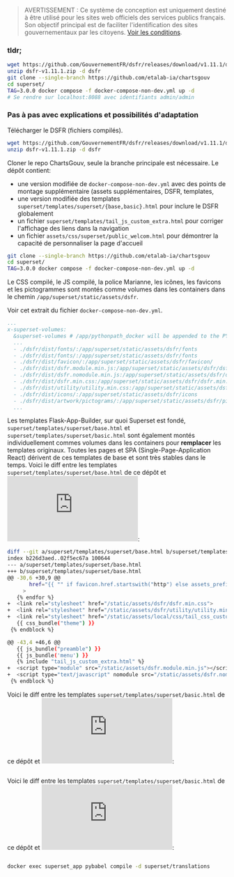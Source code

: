 > AVERTISSEMENT : Ce système de conception est uniquement destiné à être utilisé pour les sites web officiels des services publics français.
> Son objectif principal est de faciliter l'identification des sites gouvernementaux par les citoyens. [Voir les conditions](https://www.systeme-de-design.gouv.fr/utilisation-et-organisation/perimetre-d-application).

### tldr;

```bash
wget https://github.com/GouvernementFR/dsfr/releases/download/v1.11.1/dsfr-v1.11.1.zip
unzip dsfr-v1.11.1.zip -d dsfr
git clone --single-branch https://github.com/etalab-ia/chartsgouv
cd superset/
TAG=3.0.0 docker compose -f docker-compose-non-dev.yml up -d
# Se rendre sur localhost:8088 avec identifiants admin/admin
```

### Pas à pas avec explications et possibilités d'adaptation

Télécharger le DSFR (fichiers compilés).
```bash
wget https://github.com/GouvernementFR/dsfr/releases/download/v1.11.1/dsfr-v1.11.1.zip
unzip dsfr-v1.11.1.zip -d dsfr
```

Cloner le repo ChartsGouv, seule la branche principale est nécessaire.
Le dépôt contient:
- une version modifiée de `docker-compose-non-dev.yml` avec des points de montage supplémentaire (assets supplémentaires, DSFR, templates,
- une version modifiée des templates `superset/templates/superset/{base,basic}.html` pour inclure le DSFR globalement
- un fichier `superset/templates/tail_js_custom_extra.html` pour corriger l'affichage des liens dans la navigation
- un fichier `assets/css/superset/public_welcom.html` pour démontrer la capacité de personnaliser la page d'accueil

```bash
git clone --single-branch https://github.com/etalab-ia/chartsgouv
cd superset/
TAG=3.0.0 docker compose -f docker-compose-non-dev.yml up -d
```

Le CSS compilé, le JS compilé, la police Marianne, les icônes, les favicons et les pictogrammes sont montés comme volumes dans les containers dans le chemin `/app/superset/static/assets/dsfr`.

Voir cet extrait du fichier `docker-compose-non-dev.yml`.

```yaml
...
x-superset-volumes:
  &superset-volumes # /app/pythonpath_docker will be appended to the PYTHONPATH in the final container
  ...
  - ./dsfr/dist/fonts/:/app/superset/static/assets/dsfr/fonts
  - ./dsfr/dist/fonts/:/app/superset/static/assets/dsfr/fonts
  - ./dsfr/dist/favicon/:/app/superset/static/assets/dsfr/favicon/
  - ./dsfr/dist/dsfr.module.min.js:/app/superset/static/assets/dsfr/dsfr.module.min.js
  - ./dsfr/dist/dsfr.nomodule.min.js:/app/superset/static/assets/dsfr/dsfr.nomodule.min.js
  - ./dsfr/dist/dsfr.min.css:/app/superset/static/assets/dsfr/dsfr.min.css
  - ./dsfr/dist/utility/utility.min.css:/app/superset/static/assets/dsfr/utility/utility.min.css
  - ./dsfr/dist/icons/:/app/superset/static/assets/dsfr/icons
  - ./dsfr/dist/artwork/pictograms/:/app/superset/static/assets/dsfr/pictograms
  ...
```

Les templates Flask-App-Builder, sur quoi Superset est fondé, `superset/templates/superset/base.html` et `superset/templates/superset/basic.html` sont également montés individuellement commes volumes dans les containers pour **remplacer** les templates originaux. Toutes les pages et SPA (Single-Page-Application React) dérivent de ces templates de base et sont très stables dans le temps.
Voici le diff entre les templates `superset/templates/superset/base.html` de ce dépôt et ![celui du dépôt officiel](https://github.com/apache/superset/blob/master/superset/templates/superset/base.html):

```bash
diff --git a/superset/templates/superset/base.html b/superset/templates/superset/base.html
index b226d3aed..02f5ec67a 100644
--- a/superset/templates/superset/base.html
+++ b/superset/templates/superset/base.html
@@ -30,6 +30,9 @@
       href="{{ "" if favicon.href.startswith("http") else assets_prefix }}{{favicon.href}}"
     >
   {% endfor %}
+  <link rel="stylesheet" href="/static/assets/dsfr/dsfr.min.css">
+  <link rel="stylesheet" href="/static/assets/dsfr/utility/utility.min.css">
+  <link rel="stylesheet" href="/static/assets/local/css/tail_css_custom_extra.css">
   {{ css_bundle("theme") }}
 {% endblock %}

@@ -43,4 +46,6 @@
   {{ js_bundle("preamble") }}
   {{ js_bundle('menu') }}
   {% include "tail_js_custom_extra.html" %}
+  <script type="module" src="/static/assets/dsfr.module.min.js"></script>
+  <script type="text/javascript" nomodule src="/static/assets/dsfr.nomodule.min.js"></script>
 {% endblock %}
```

Voici le diff entre les templates `superset/templates/superset/basic.html` de ce dépôt et ![celui du dépôt officiel](https://github.com/apache/superset/blob/master/superset/templates/superset/basic.html):

```bash
```

Voici le diff entre les templates `superset/templates/superset/basic.html` de ce dépôt et ![celui du dépôt officiel](https://github.com/apache/superset/blob/master/superset/templates/superset/public_welcome.html):

```bash
```


```bash
docker exec superset_app pybabel compile -d superset/translations
```
